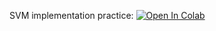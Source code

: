 SVM implementation practice:
[![Open In Colab](https://colab.research.google.com/assets/colab-badge.svg)](https://colab.research.google.com/github/girafe-ai/ml-mipt/blob/basic_s20/homeworks_basic/assignment0_03_SVM/assignment0_03_svm_kernel.ipynb)
